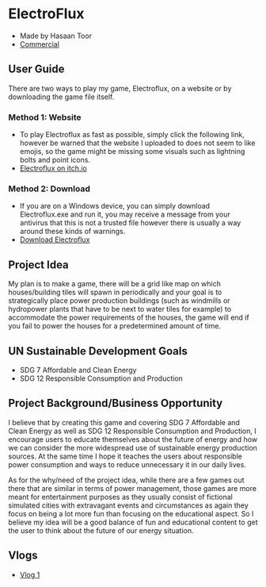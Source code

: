 # ElectroFlux
* Made by Hasaan Toor
* [Commercial](https://youtu.be/0bhSzn0Tl0c)

## User Guide
There are two ways to play my game, Electroflux, on a website or by downloading the game file itself.

### Method 1: Website
- To play Electroflux as fast as possible, simply click the following link, however be warned that the website I uploaded to does not seem to like emojis, so the game might be missing some visuals such as lightning bolts and point icons.
- [Electroflux on itch.io](https://toors.itch.io/electroflux)

### Method 2: Download
- If you are on a Windows device, you can simply download Electroflux.exe and run it, you may receive a message from your antivirus that this is not a trusted file however there is usually a way around these kinds of warnings.
- <a id="raw-url" href="https://raw.githubusercontent.com/HasaanToor/Electroflux/master/Electroflux.exe">Download Electroflux</a>

## Project Idea
My plan is to make a game, there will be a grid like map on which houses/building tiles will spawn in periodically and your goal is to strategically place power production buildings (such as windmills or hydropower plants that have to be next to water tiles for example) to accommodate the power requirements of the houses, the game will end if you fail to power the houses for a predetermined amount of time.

## UN Sustainable Development Goals
* SDG 7 Affordable and Clean Energy
* SDG 12 Responsible Consumption and Production

## Project Background/Business Opportunity
I believe that by creating this game and covering SDG 7 Affordable and Clean Energy as well as SDG 12 Responsible Consumption and Production, I encourage users to educate themselves about the future of energy and how we can consider the more widespread use of sustainable energy production sources. At the same time I hope it teaches the users about responsible power consumption and ways to reduce unnecessary it in our daily lives. 

As for the why/need of the project idea, while there are a few games out there that are similar in terms of power management, those games are more meant for entertainment purposes as they usually consist of fictional simulated cities with extravagant events and circumstances as again they focus on being a lot more fun than focusing on the educational aspect. So I believe my idea will be a good balance of fun and educational content to get the user to think about the future of our energy situation.

## Vlogs
* [Vlog 1](https://www.youtube.com/watch?v=Sjh5V35J60k)
